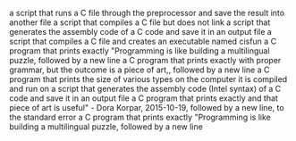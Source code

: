a script that runs a C file through the preprocessor and save the result into another file
a script that compiles a C file but does not link
a script that generates the assembly code of a C code and save it in an output file
a script that compiles a C file and creates an executable named cisfun
a C program that prints exactly "Programming is like building a multilingual puzzle, followed by a new line
a C program that prints exactly with proper grammar, but the outcome is a piece of art,, followed by a new line
a C program that prints the size of various types on the computer it is compiled and run on
a script that generates the assembly code (Intel syntax) of a C code and save it in an output file
a C program that prints exactly and that piece of art is useful" - Dora Korpar, 2015-10-19, followed by a new line, to the standard error
a C program that prints exactly "Programming is like building a multilingual puzzle, followed by a new line
